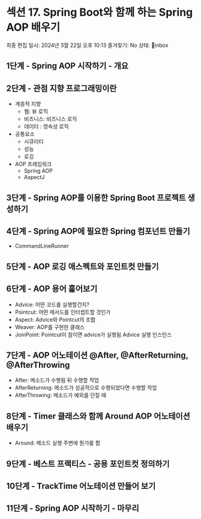 # 섹션 17. Spring Boot와 함께 하는 Spring AOP 배우기

최종 편집 일시: 2024년 3월 22일 오후 10:13
즐겨찾기: No
상태: inbox

## 1단계 - Spring AOP 시작하기 - 개요

## 2단계 - 관점 지향 프로그래밍이란

- 계층적 지향
    - 웹: 뷰 로직
    - 비즈니스: 비즈니스 로직
    - 데이터 : 영속성 로직
- 공통요소
    - 시큐리티
    - 성능
    - 로깅
- AOP 프레임워크
    - Spring AOP
    - AspectJ

## 3단계 - Spring AOP를 이용한 Spring Boot 프로젝트 생성하기

## 4단계 - Spring AOP에 필요한 Spring 컴포넌트 만들기

- CommandLineRunner

## 5단계 - AOP 로깅 애스펙트와 포인트컷 만들기

## 6단계 - AOP 용어 훑어보기

- Advice: 어떤 코드를 실행할건지?
- Pointcut: 어떤 메서드를 인터셉트할 것인가
- Aspect: Advice와 Pointcut의 조합
- Weaver: AOP를 구현한 클래스
- JoinPoint: Pointcut이 참이면 advice가 실행됨 Advice 실행 인스턴스

## 7단계 - AOP 어노테이션 @After, @AfterReturning, @AfterThrowing

- After: 메소드가 수행됨 뒤 수행할 작업
- AfterReturning: 메소드가 성공적으로 수행되었다면 수행할 작업
- AfterThrowing: 메소드가 예외를 던질 때

## 8단계 - Timer 클래스와 함께 Around AOP 어노테이션 배우기

- Around: 메소드 실행 주변에 뭔가를 함

## 9단계 - 베스트 프랙티스 - 공용 포인트컷 정의하기

## 10단계 - TrackTime 어노테이션 만들어 보기

## 11단계 - Spring AOP 시작하기 - 마무리